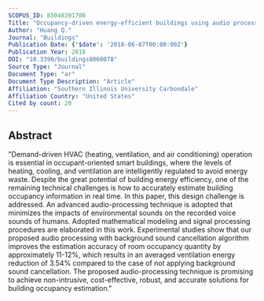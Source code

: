 ```yaml
---
SCOPUS_ID: 85048391700
Title: "Occupancy-driven energy-efficient buildings using audio processing with background sound cancellation"
Author: "Huang Q."
Journal: "Buildings"
Publication Date: {'$date': '2018-06-07T00:00:00Z'}
Publication Year: 2018
DOI: "10.3390/buildings8060078"
Source Type: "Journal"
Document Type: "ar"
Document Type Description: "Article"
Affiliation: "Southern Illinois University Carbondale"
Affiliation Country: "United States"
Cited by count: 20
---
```


## Abstract
"Demand-driven HVAC (heating, ventilation, and air conditioning) operation is essential in occupant-oriented smart buildings, where the levels of heating, cooling, and ventilation are intelligently regulated to avoid energy waste. Despite the great potential of building energy efficiency, one of the remaining technical challenges is how to accurately estimate building occupancy information in real time. In this paper, this design challenge is addressed. An advanced audio-processing technique is adopted that minimizes the impacts of environmental sounds on the recorded voice sounds of humans. Adopted mathematical modeling and signal processing procedures are elaborated in this work. Experimental studies show that our proposed audio processing with background sound cancellation algorithm improves the estimation accuracy of room occupancy quantity by approximately 11-12%, which results in an averaged ventilation energy reduction of 3.54% compared to the case of not applying background sound cancellation. The proposed audio-processing technique is promising to achieve non-intrusive, cost-effective, robust, and accurate solutions for building occupancy estimation."
